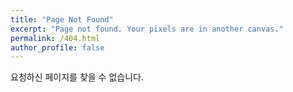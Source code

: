 ```yaml
---
title: "Page Not Found"
excerpt: "Page not found. Your pixels are in another canvas."
permalink: /404.html
author_profile: false
---
```


요청하신 페이지를 찾을 수 없습니다.

<script>
  var GOOG_FIXURL_LANG = 'en';
  var GOOG_FIXURL_SITE = 'https://Hwang-gPwls.github.io/'
</script>
<script src="https://linkhelp.clients.google.com/tbproxy/lh/wm/fixurl.js">
</script>